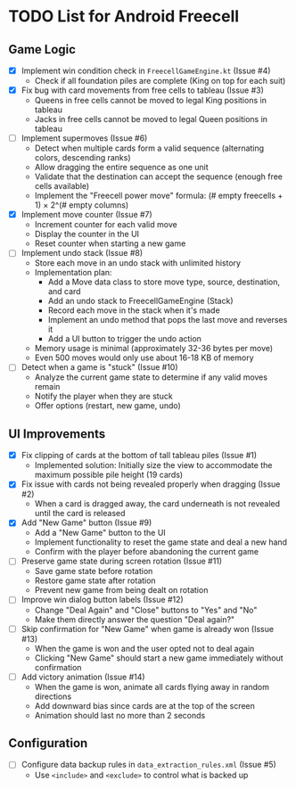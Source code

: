 # TODO List for Android Freecell

## Game Logic
- [x] Implement win condition check in `FreecellGameEngine.kt` (Issue #4)
  - Check if all foundation piles are complete (King on top for each suit)
- [x] Fix bug with card movements from free cells to tableau (Issue #3)
  - Queens in free cells cannot be moved to legal King positions in tableau
  - Jacks in free cells cannot be moved to legal Queen positions in tableau
- [ ] Implement supermoves (Issue #6)
  - Detect when multiple cards form a valid sequence (alternating colors, descending ranks)
  - Allow dragging the entire sequence as one unit
  - Validate that the destination can accept the sequence (enough free cells available)
  - Implement the "Freecell power move" formula: (# empty freecells + 1) × 2^(# empty columns)
- [x] Implement move counter (Issue #7)
  - Increment counter for each valid move
  - Display the counter in the UI
  - Reset counter when starting a new game
- [ ] Implement undo stack (Issue #8)
  - Store each move in an undo stack with unlimited history
  - Implementation plan:
    - Add a Move data class to store move type, source, destination, and card
    - Add an undo stack to FreecellGameEngine (Stack<Move>)
    - Record each move in the stack when it's made
    - Implement an undo method that pops the last move and reverses it
    - Add a UI button to trigger the undo action
  - Memory usage is minimal (approximately 32-36 bytes per move)
  - Even 500 moves would only use about 16-18 KB of memory
- [ ] Detect when a game is "stuck" (Issue #10)
  - Analyze the current game state to determine if any valid moves remain
  - Notify the player when they are stuck
  - Offer options (restart, new game, undo)

## UI Improvements
- [x] Fix clipping of cards at the bottom of tall tableau piles (Issue #1)
  - Implemented solution: Initially size the view to accommodate the maximum possible pile height (19 cards)
- [x] Fix issue with cards not being revealed properly when dragging (Issue #2)
  - When a card is dragged away, the card underneath is not revealed until the card is released
- [x] Add "New Game" button (Issue #9)
  - Add a "New Game" button to the UI
  - Implement functionality to reset the game state and deal a new hand
  - Confirm with the player before abandoning the current game
- [ ] Preserve game state during screen rotation (Issue #11)
  - Save game state before rotation
  - Restore game state after rotation
  - Prevent new game from being dealt on rotation
- [ ] Improve win dialog button labels (Issue #12)
  - Change "Deal Again" and "Close" buttons to "Yes" and "No" 
  - Make them directly answer the question "Deal again?"
- [ ] Skip confirmation for "New Game" when game is already won (Issue #13)
  - When the game is won and the user opted not to deal again
  - Clicking "New Game" should start a new game immediately without confirmation
- [ ] Add victory animation (Issue #14)
  - When the game is won, animate all cards flying away in random directions
  - Add downward bias since cards are at the top of the screen
  - Animation should last no more than 2 seconds

## Configuration
- [ ] Configure data backup rules in `data_extraction_rules.xml` (Issue #5)
  - Use `<include>` and `<exclude>` to control what is backed up